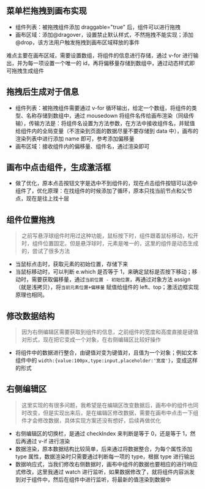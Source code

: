 ## 菜单栏拖拽到画布实现

- 组件列表：被拖拽组件添加 draggable="true" 后，组件可以进行拖拽
- 画布区域：添加@dragover，设置禁止默认样式，不然拖拽不能实现；添加@drop，该方法用户触发拖拽到画布区域释放的事件

难点主要在画布区域，需要设置数组，将组件的信息进行存储，通过 v-for 进行输出，并为每一项设置一个唯一的 id，再将偏移量存储到数组中，通过动态样式即可拖拽生成组件

## 拖拽后生成对于信息

- 组件列表：被拖拽组件需要通过 v-for 循环输出，给定一个数组，将组件的类型、名称存储到数组中，通过 mousedown 将组件名传给画布渲染（同级传输），传输方法是：将组件名设置为方法参数，在方法中接收组件名，并赋值给组件内的全局变量（不渲染到页面的数据尽量不要存储到 data 中），画布的渲染列表中进行添加 name 即可，参考添加偏移量
- 画布区域：接收组件内的偏移量、组件名，通过渲染即可

## 画布中点击组件，生成激活框

- 做了优化，原本点击按钮文字是选中不到组件的，现在点击组件按钮可以选中组件了，优化原理：在找组件的时候添加了循环，原本只找当前节点和父节点，现在是往上找十层

## 组件位置拖拽

> 之前写悬浮球组件时用过这种功能，鼠标按下时，组件跟着鼠标移动，松开时，组件位置固定。但是悬浮球时，元素是唯一的，这里的组件是动态生成的，尝试了很多方法

- 当鼠标点击时，获取元素的初始位置，存储下来
- 当鼠标移动时，可以判断 e.which 是否等于 1，来确定鼠标是否按下移动；移动时，需要获取偏移量，通过`当前位置 - 初始位置`，再通过对象方法 assign（就是浅拷贝），将`当前元素位置+偏移量` 赋值给组件的 left、top；激活边框实现原理也相同。

## 修改数据结构

> 因为右侧编辑区需要获取到组件的信息，之前组件的宽度和高度直接是键值对形式，现在把它变成一个对象，在右侧编辑区比较好操作

- 将组件中的数据进行整合，由键值对变为键值对，且值为一个对象；例如文本组件中的 `width:{value:100px,type:input,placeholder:'宽度'}`，变成这样的形式

## 右侧编辑区

> 这里实现的有很多问题，我希望是在编辑区改变数据后，画布中的组件也同时改变，但是实现出来后，是在编辑区修改数据，需要在画布中点击一下组件才会修改数据，具体实现方案还没有想好，后续再做优化

- 右侧编辑区的切换栏，是通过 checkIndex 来判断是等于 0，还是等于 1，然后再通过 v-if 进行渲染
- 数据渲染，原本数据结构比较简单，后来通过将数据整合，为每个属性添加 type 属性，数据渲染时只需要通过判断每一项的 type，根据 type 进行输出
- 数据响应式，当我们修改右侧数据时，画布中组件的数据也要相应的进行响应式修改，这里我通过 watch 进行监听，如果数据修改了，就将组件内容派发到对于组件中，然后在组件中进行监听，将最新的值渲染到数据中
